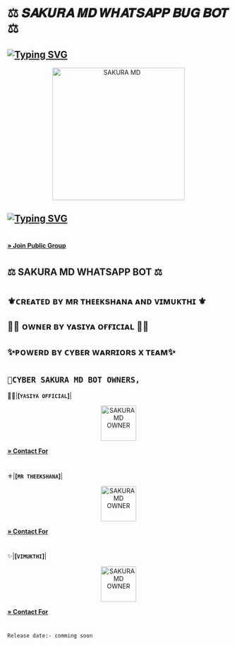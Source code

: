 # ⚖️ 𝑺𝑨𝑲𝑼𝑹𝑨 𝑴𝑫 𝑾𝑯𝑨𝑻𝑺𝑨𝑷𝑷 𝑩𝑼𝑮 𝑩𝑶𝑻 ⚖️ 

## [![Typing SVG](https://readme-typing-svg.herokuapp.com?font=Rockstar-ExtraBold&color=17202A&lines=🌸+Version+1+.+0+🌸;🌸+Version+1+.+0+🌸)](https://git.io/typing-svg)


 <p align="center">  
 <a href="https://telegra.ph/file/953048fb3aa3aae12a12a.jpg">
    <img alt="SAKURA MD" height="300" src="https://telegra.ph/file/953048fb3aa3aae12a12a.jpg">

    
## [![Typing SVG](https://readme-typing-svg.herokuapp.com?font=Rockstar-ExtraBold&color=F33A6A&lines=𝐖𝐞𝐥𝐜𝐨𝐦𝐞+𝐓𝐨:+𝑺𝑨𝑲𝑼𝑹𝑨+𝑴𝑫+-+𝑩𝑶𝑻;ᴏᴡɴᴇʀ+ʙʏ+ʏᴀsɪʏᴀ+ᴏғғɪᴄɪᴀʟ;ℂ𝕣𝕖𝕒𝕥𝕖𝕕+𝕓𝕪:+ᴛʜᴇᴇᴋsʜᴀɴᴀ+AND+ᴠɪᴍᴜᴋᴛʜɪ;ᴘᴏᴡᴇʀᴅ+ʙʏ:+ᴄʏʙᴇʀ+ᴡᴀʀʀɪᴏʀs+x+ᴛᴇᴀᴍ)](https://git.io/typing-svg)

#
**[» Join Public Group](https://chat.whatsapp.com/H2vrVlXv9eQJVPaGVaGc7m)**
#
# 
## ⚖️ SAKURA MD WHATSAPP BOT ⚖️ 
#
## ⚜️ᴄʀᴇᴀᴛᴇᴅ ʙʏ ᴍʀ ᴛʜᴇᴇᴋsʜᴀɴᴀ ᴀɴᴅ ᴠɪᴍᴜᴋᴛʜɪ ⚜️

## 🤹‍♂️ ᴏᴡɴᴇʀ ʙʏ ʏᴀsɪʏᴀ ᴏғғɪᴄɪᴀʟ 🤹‍♂️

## ✨ᴘᴏᴡᴇʀᴅ ʙʏ ᴄʏʙᴇʀ ᴡᴀʀʀɪᴏʀs x ᴛᴇᴀᴍ✨
#
 #
## **`💃CYBER SAKURA MD BOT OWNERS,`**

🤹‍♂️|**[`YASIYA OFFICIAL`]**|

 <p align="center">  
 <a href="https://telegra.ph/file/7921de8c4717071534dbf.jpg">
    <img alt="SAKURA MD OWNER" height="80" src="https://telegra.ph/file/7921de8c4717071534dbf.jpg">

**[» Contact For](https://wa.me/+94761588453)**
#
 #
⚜️|**[`MR THEEKSHANA`]**|

 <p align="center">  
 <a href="https://telegra.ph/file/f477e530b93d866c664b1.jpg">
    <img alt="SAKURA MD OWNER" height="80" src="https://telegra.ph/file/f477e530b93d866c664b1.jpg">

**[» Contact For](https://wa.me/+94718392160)**
#
 #
✨|**[`VIMUKTHI`]**|

 <p align="center">  
 <a href="https://telegra.ph/file/c47ffa7cfe36ecad99e8c.jpg">
    <img alt="SAKURA MD OWNER" height="80" src="https://telegra.ph/file/c47ffa7cfe36ecad99e8c.jpg">

**[» Contact For](https://wa.me/+94719735716)**
#
 #
  #
`Release date:- comming soon`
